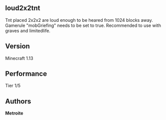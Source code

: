 ## loud2x2tnt

Tnt placed 2x2x2 are loud enough to be heared from 1024 blocks away. Gamerule "mobGriefing" needs to be set to true.
Recommended to use with graves and limitedlife.

## Version

Minecraft 1.13

## Performance

Tier 1/5

## Authors

**Metroite**
